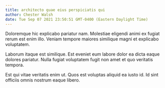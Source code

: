 ```yaml
---
title: architecto quae eius perspiciatis qui
author: Chester Walsh
date: Tue Sep 07 2021 23:50:51 GMT-0400 (Eastern Daylight Time)
---
```

Doloremque hic explicabo pariatur nam. Molestiae eligendi animi ex fugiat rerum est enim illo. Veniam tempore maiores similique magni et explicabo voluptatem.

 Laborum itaque est similique. Est eveniet eum labore dolor ea dicta eaque dolores pariatur. Nulla fugiat voluptatem fugit non amet et quo veritatis tempora.

 Est qui vitae veritatis enim ut. Quos est voluptas aliquid ea iusto id. Id sint officiis omnis nostrum eaque libero.